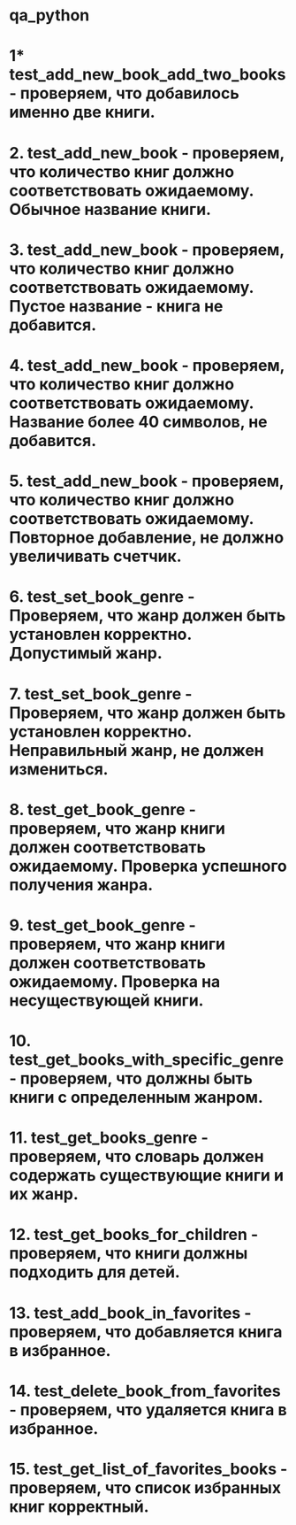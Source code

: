 # qa_python
# 1* test_add_new_book_add_two_books - проверяем, что добавилось именно две книги.                   
# 2. test_add_new_book - проверяем, что количество книг должно соответствовать ожидаемому. Обычное название книги.
# 3. test_add_new_book - проверяем, что количество книг должно соответствовать ожидаемому. Пустое название - книга не добавится.                                                                                            
# 4. test_add_new_book - проверяем, что количество книг должно соответствовать ожидаемому. Название более 40 символов, не добавится.                                                  
# 5. test_add_new_book - проверяем, что количество книг должно соответствовать ожидаемому. Повторное добавление, не должно увеличивать счетчик.                                      
# 6. test_set_book_genre - Проверяем, что жанр должен быть установлен корректно. Допустимый жанр.
# 7. test_set_book_genre - Проверяем, что жанр должен быть установлен корректно. Неправильный жанр, не должен измениться.
# 8. test_get_book_genre - проверяем, что жанр книги должен соответствовать ожидаемому. Проверка успешного получения жанра.
# 9. test_get_book_genre - проверяем, что жанр книги должен соответствовать ожидаемому. Проверка на несуществующей книги.
# 10. test_get_books_with_specific_genre - проверяем, что должны быть книги с определенным жанром.                                                                               
# 11. test_get_books_genre - проверяем, что cловарь должен содержать существующие книги и их жанр.                                                                                               
# 12. test_get_books_for_children -  проверяем, что книги должны подходить для детей.                                                                                        
# 13. test_add_book_in_favorites - проверяем, что добавляется книга в избранное.                                                                                         
# 14. test_delete_book_from_favorites - проверяем, что удаляется книга в избранное.                                                                                        
# 15. test_get_list_of_favorites_books - проверяем, что список избранных книг корректный.